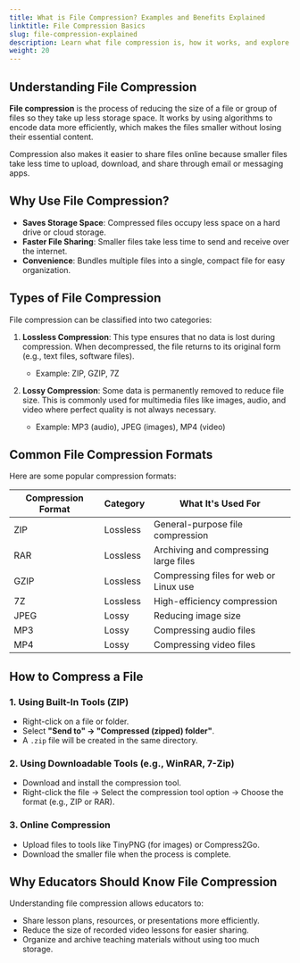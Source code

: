 ```yaml
---
title: What is File Compression? Examples and Benefits Explained  
linktitle: File Compression Basics  
slug: file-compression-explained  
description: Learn what file compression is, how it works, and explore examples of compression formats like ZIP, JPEG, and MP3. Get practical tips for educators on saving storage and sharing files more efficiently.  
weight: 20
---  
```


## Understanding File Compression  

**File compression** is the process of reducing the size of a file or group of files so they take up less storage space. It works by using algorithms to encode data more efficiently, which makes the files smaller without losing their essential content.  

Compression also makes it easier to share files online because smaller files take less time to upload, download, and share through email or messaging apps.


## Why Use File Compression?

- **Saves Storage Space**: Compressed files occupy less space on a hard drive or cloud storage.  
- **Faster File Sharing**: Smaller files take less time to send and receive over the internet.  
- **Convenience**: Bundles multiple files into a single, compact file for easy organization.  

## Types of File Compression  

File compression can be classified into two categories:

1. **Lossless Compression**: This type ensures that no data is lost during compression. When decompressed, the file returns to its original form (e.g., text files, software files).  
   - Example: ZIP, GZIP, 7Z  

2. **Lossy Compression**: Some data is permanently removed to reduce file size. This is commonly used for multimedia files like images, audio, and video where perfect quality is not always necessary.  
   - Example: MP3 (audio), JPEG (images), MP4 (video)  

## Common File Compression Formats  

Here are some popular compression formats:

| **Compression Format** | **Category**        | **What It's Used For**                  |  
|-------------------------|---------------------|------------------------------------------|  
| ZIP                     | Lossless           | General-purpose file compression         |  
| RAR                     | Lossless           | Archiving and compressing large files    |  
| GZIP                    | Lossless           | Compressing files for web or Linux use   |  
| 7Z                      | Lossless           | High-efficiency compression              |  
| JPEG                    | Lossy              | Reducing image size                      |  
| MP3                     | Lossy              | Compressing audio files                  |  
| MP4                     | Lossy              | Compressing video files                  |  


## How to Compress a File  

### 1. **Using Built-In Tools (ZIP)**  
- Right-click on a file or folder.  
- Select **"Send to" → "Compressed (zipped) folder"**.  
- A `.zip` file will be created in the same directory.  

### 2. **Using Downloadable Tools (e.g., WinRAR, 7-Zip)**  
- Download and install the compression tool.  
- Right-click the file → Select the compression tool option → Choose the format (e.g., ZIP or RAR).  

### 3. **Online Compression**  
- Upload files to tools like TinyPNG (for images) or Compress2Go.  
- Download the smaller file when the process is complete.

## Why Educators Should Know File Compression

Understanding file compression allows educators to:

- Share lesson plans, resources, or presentations more efficiently.  
- Reduce the size of recorded video lessons for easier sharing.  
- Organize and archive teaching materials without using too much storage.  
